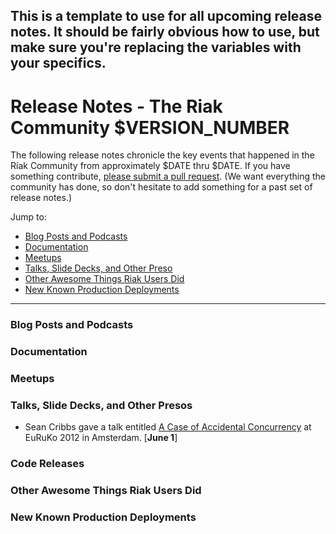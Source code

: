 This is a template to use for all upcoming release notes. It should be fairly obvious how to use, but make sure you're replacing the variables with your specifics.
---- 

# Release Notes - The Riak Community $VERSION_NUMBER

The following release notes chronicle the key events that happened in the Riak Community from approximately $DATE thru $DATE. If you have something contribute, [please submit a pull request](https://github.com/basho/the-riak-community/pulls). (We want everything the community has done, so don't hesitate to add something for a past set of release notes.)

Jump to:

* [Blog Posts and Podcasts](#blog-posts-and-podcasts) 
* [Documentation](#documenation)
* [Meetups](#meetups)
* [Talks, Slide Decks, and Other Preso](#talks-slide-decks-and-other-presos)
* [Other Awesome Things Riak Users Did](#other-awesome-things-riak-users-did)
* [New Known Production Deployments](#new-known-production-deployments)

----

### Blog Posts and Podcasts 

### Documentation 

### Meetups

### Talks, Slide Decks, and Other Presos

* Sean Cribbs gave a talk entitled [A Case of Accidental Concurrency](http://www.slideshare.net/seancribbs/a-case-of-accidental-concurrency) at EuRuKo 2012 in Amsterdam. [**June 1**]

### Code Releases 

### Other Awesome Things Riak Users Did

### New Known Production Deployments 
